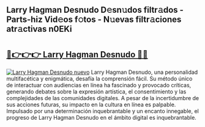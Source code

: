 ## Larry Hagman Desnudo D𝚎sn𝚞dos filtr𝚊dos - Parts-hiz Vid𝚎os f𝚘tos - N𝚞evas filtr𝚊ciones atr𝚊ctivas n0EKi

# <h2><a href="http://mbcctc.tromn.icu/?c=Larry+Hagman+Desnudo">🔗👉👉👉 Larry Hagman Desnudo 🔗🔗</a></h2>

[![Larry Hagman Desnudo nuevo](https://i.imgur.com/pEAQMta.gif)](http://mbcctc.tromn.icu/?c=Larry+Hagman+Desnudo)
Larry Hagman Desnudo, una personalidad multifacética y enigmática, desafía la comprensión fácil. Su método único de interactuar con audiencias en línea ha fascinado y provocado críticas, generando debates sobre la expresión artística, el consentimiento y las complejidades de las comunidades digitales. A pesar de la incertidumbre de sus acciones futuras, su impacto en la cultura en línea es palpable. Impulsado por una determinación inquebrantable y un encanto innegable, el progreso de Larry Hagman Desnudo en el ámbito digital es inquebrantable.

